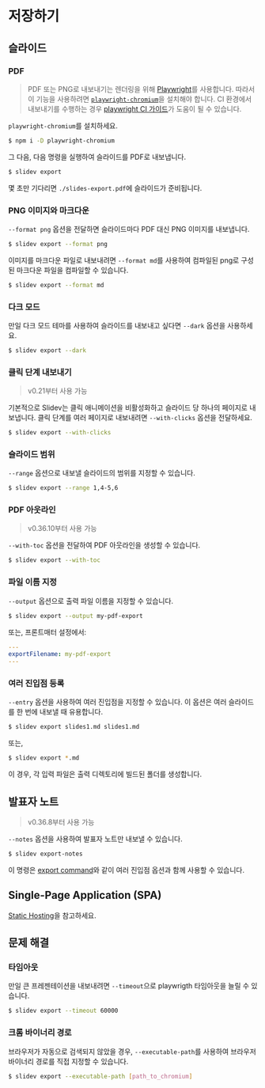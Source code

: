 # 저장하기

## 슬라이드

### PDF

> PDF 또는 PNG로 내보내기는 렌더링을 위해 [Playwright](https://playwright.dev)를 사용합니다. 따라서 이 기능을 사용하려면 [`playwright-chromium`](https://playwright.dev/docs/installation#download-single-browser-binary)을 설치해야 합니다.
> CI 환경에서 내보내기를 수행하는 경우 [playwright CI 가이드](https://playwright.dev/docs/ci)가 도움이 될 수 있습니다.

`playwright-chromium`를 설치하세요.

```bash
$ npm i -D playwright-chromium
```

그 다음, 다음 명령을 실행하여 슬라이드를 PDF로 내보냅니다.

```bash
$ slidev export
```

몇 초만 기다리면 `./slides-export.pdf`에 슬라이드가 준비됩니다.

### PNG 이미지와 마크다운

`--format png` 옵션을 전달하면 슬라이드마다 PDF 대신 PNG 이미지를 내보냅니다.

```bash
$ slidev export --format png
```

이미지를 마크다운 파일로 내보내려면 `--format md`를 사용하여 컴파일된 png로 구성된 마크다운 파일을 컴파일할 수 있습니다.

```bash
$ slidev export --format md
```

### 다크 모드

만일 다크 모드 테마를 사용하여 슬라이드를 내보내고 싶다면 `--dark` 옵션을 사용하세요.

```bash
$ slidev export --dark
```

### 클릭 단계 내보내기

> v0.21부터 사용 가능

기본적으로 Slidev는 클릭 애니메이션을 비활성화하고 슬라이드 당 하나의 페이지로 내보냅니다. 클릭 단계를 여러 페이지로 내보내려면 `--with-clicks` 옵션을 전달하세요.

```bash
$ slidev export --with-clicks
```

### 슬라이드 범위

`--range` 옵션으로 내보낼 슬라이드의 범위를 지정할 수 있습니다.

```bash
$ slidev export --range 1,4-5,6
```

### PDF 아웃라인

> v0.36.10부터 사용 가능

`--with-toc` 옵션을 전달하여 PDF 아웃라인을 생성할 수 있습니다.

```bash
$ slidev export --with-toc
```

### 파일 이름 지정

`--output` 옵션으로 출력 파일 이름을 지정할 수 있습니다.

```bash
$ slidev export --output my-pdf-export
```

또는, 프론트매터 설정에서:

```yaml
---
exportFilename: my-pdf-export
---
```

### 여러 진입점 등록

`--entry` 옵션을 사용하여 여러 진입점을 지정할 수 있습니다. 이 옵션은 여러 슬라이드를 한 번에 내보낼 때 유용합니다.

```bash
$ slidev export slides1.md slides1.md
```

또는,

```bash
$ slidev export *.md
```

이 경우, 각 입력 파일은 출력 디렉토리에 빌드된 폴더를 생성합니다.

## 발표자 노트

> v0.36.8부터 사용 가능

`--notes` 옵션을 사용하여 발표자 노트만 내보낼 수 있습니다.

```bash
$ slidev export-notes
```

이 명령은 [export command](#multiple-entries)와 같이 여러 진입점 옵션과 함께 사용할 수 있습니다.

## Single-Page Application (SPA)

[Static Hosting](/guide/hosting)을 참고하세요.

## 문제 해결

### 타임아웃

만일 큰 프레젠테이션을 내보내려면 `--timeout`으로 playwrigth 타임아웃을 늘릴 수 있습니다.

```bash
$ slidev export --timeout 60000
```

### 크롬 바이너리 경로

브라우저가 자동으로 검색되지 않았을 경우, `--executable-path`를 사용하여 브라우저 바이너리 경로를 직접 지정할 수 있습니다.

```bash
$ slidev export --executable-path [path_to_chromium]
```
